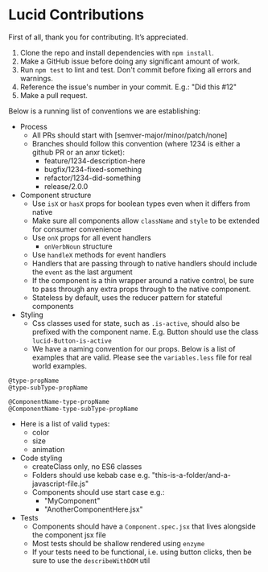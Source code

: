 # Lucid Contributions

First of all, thank you for contributing. It’s appreciated.

1. Clone the repo and install dependencies with `npm install`.
2. Make a GitHub issue before doing any significant amount of work.
3. Run `npm test` to lint and test. Don't commit before fixing all errors and warnings.
4. Reference the issue's number in your commit. E.g.: "Did this #12"
5. Make a pull request.

Below is a running list of conventions we are establishing:

- Process
  - All PRs should start with [semver-major/minor/patch/none]
  - Branches should follow this convention (where 1234 is either a github PR or
    an anxr ticket):
    - feature/1234-description-here
    - bugfix/1234-fixed-something
    - refactor/1234-did-something
    - release/2.0.0
- Component structure
  - Use `isX` or `hasX` props for boolean types even when it differs from
    native
  - Make sure all components allow `className` and `style` to be extended for
    consumer convenience
  - Use `onX` props for all event handlers
    - `onVerbNoun` structure
  - Use `handleX` methods for event handlers
  - Handlers that are passing through to native handlers should include the
    `event` as the last argument
  - If the component is a thin wrapper around a native control, be sure to pass
    through any extra props through to the native component.
  - Stateless by default, uses the reducer pattern for stateful components
- Styling
  - Css classes used for state, such as `.is-active`, should also be prefixed
    with the component name. E.g. Button should use the class
    `lucid-Button-is-active`
  - We have a naming convention for our props. Below is a list of examples that
    are valid. Please see the `variables.less` file for real world examples.
```
@type-propName
@type-subType-propName

@ComponentName-type-propName
@ComponentName-type-subType-propName
```
  - Here is a list of valid `type`s:
    - color
    - size
    - animation
- Code styling
  - createClass only, no ES6 classes
  - Folders should use kebab case e.g.
    "this-is-a-folder/and-a-javascript-file.js"
  - Components should use start case e.g.:
    - "MyComponent"
    - "AnotherComponentHere.jsx"
- Tests
  - Components should have a `Component.spec.jsx` that lives alongside the
    component jsx file
  - Most tests should be shallow rendered using `enzyme`
  - If your tests need to be functional, i.e. using button clicks, then be sure
    to use the `describeWithDOM` util

